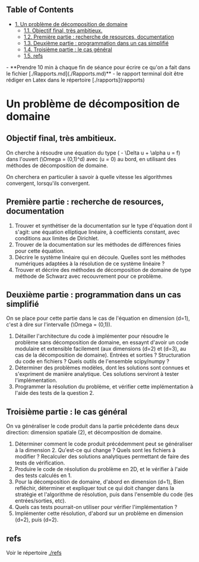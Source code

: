 <div id="table-of-contents">
<h2>Table of Contents</h2>
<div id="text-table-of-contents">
<ul>
<li><a href="#orgheadline6">1. Un problème de décomposition de domaine</a>
<ul>
<li><a href="#orgheadline1">1.1. Objectif final, très ambitieux.</a></li>
<li><a href="#orgheadline2">1.2. Première partie : recherche de resources, documentation</a></li>
<li><a href="#orgheadline3">1.3. Deuxième partie : programmation dans un cas simplifié</a></li>
<li><a href="#orgheadline4">1.4. Troisième partie : le cas général</a></li>
<li><a href="#orgheadline5">1.5. refs</a></li>
</ul>
</li>
</ul>
</div>
</div>

<div class="org-center">
-   **Prendre 10 min à chaque fin de séance pour écrire ce qu'on a fait dans le
    fichier [./Rapports.md](./Rapports.md)**
-   le rapport terminal doit être rédiger en Latex dans le répertoire [./rapports](rapports)
</div>

# Un problème de décomposition de domaine<a id="orgheadline6"></a>

## Objectif final, très ambitieux.<a id="orgheadline1"></a>

On cherche à résoudre une équation du type \( - \Delta u + \alpha u = f\) dans
l'ouvert \(\Omega = (0,1)^d\) avec \(u = 0\) au bord, en utilisant des méthodes de
décomposition de domaine.

On cherchera en particulier à savoir à quelle vitesse les algorithmes
convergent, lorsqu'ils convergent.

## Première partie : recherche de resources, documentation<a id="orgheadline2"></a>

1.  Trouver et synthétiser de la documentation sur le type d'équation dont il
    s'agit: une équation elliptique linéaire, à coefficients constant, avec
    conditions aux limites de Dirichlet.
2.  Trouver de la documentation sur les méthodes de différences finies pour cette
    équation.
3.  Décrire le système linéaire qui en découle. Quelles sont les méthodes
    numériques adaptées à la résolution de ce système linéaire ?
4.  Trouver et décrire des méthodes de décomposition de domaine de type méthode
    de Schwarz avec recouvrement pour ce problème.

## Deuxième partie : programmation dans un cas simplifié<a id="orgheadline3"></a>

On se place pour cette partie dans le cas de l'équation en dimension \(d=1\),
c'est à dire sur l'intervalle \(\Omega = (0,1)\).

1.  Détailler l'architecture du code à implémenter pour résoudre le problème sans
    décomposition de domaine, en essaynt d'avoir un code modulaire et extensible
    facilement (aux dimensions \(d=2\) et \(d=3\), au cas de la décomposition de
    domaine). Entrées et sorties ? Structuration du code en fichiers ? Quels
    outils de l'ensemble scipy/numpy ?
2.  Déterminer des problèmes modèles, dont les solutions sont connues et
    s'expriment de manière analytique. Ces solutions serviront à tester
    l'implémentation.
3.  Programmer la résolution du problème, et vérifier cette implémentation à
    l'aide des tests de la question 2.

## Troisième partie : le cas général<a id="orgheadline4"></a>

On va généraliser le code produit dans la partie précédente dans deux direction:
dimension spatiale \(2\), et décomposition de domaine.

1.  Déterminer comment le code produit précédemment peut se généraliser à la
    dimension 2. Qu'est-ce qui change ? Quels sont les fichiers à modifier ?
    Recalculer des solutions analytiques permettant de faire des tests de
    vérification.
2.  Produire le code de résolution du problème en 2D, et le vérifier à l'aide des
    tests calculés en 1.
3.  Pour la décomposition de domaine, d'abord en dimension \(d=1\), Bien refléchir,
    déterminer et expliquer tout ce qui doit changer dans la stratégie et
    l'algorithme de résolution, puis dans l'ensemble du code (les
    entrées/sorties, etc).
4.  Quels cas tests pourrait-on utiliser pour vérifier l'implémentation ?
5.  Implémenter cette résolution, d'abord sur un problème en dimension \(d=2\),
    puis \(d=2\).

## refs<a id="orgheadline5"></a>

Voir le répertoire [./refs](./refs)
